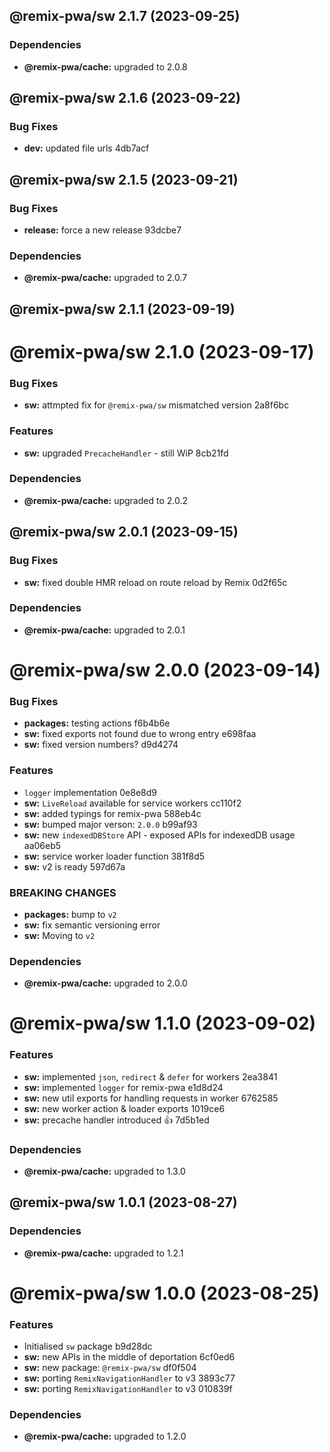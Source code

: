 ## @remix-pwa/sw 2.1.7 (2023-09-25)


### Dependencies

* **@remix-pwa/cache:** upgraded to 2.0.8

## @remix-pwa/sw 2.1.6 (2023-09-22)


### Bug Fixes

* **dev:** updated file urls 4db7acf

## @remix-pwa/sw 2.1.5 (2023-09-21)


### Bug Fixes

* **release:** force a new release 93dcbe7





### Dependencies

* **@remix-pwa/cache:** upgraded to 2.0.7

## @remix-pwa/sw 2.1.1 (2023-09-19)

# @remix-pwa/sw 2.1.0 (2023-09-17)


### Bug Fixes

* **sw:** attmpted fix for `@remix-pwa/sw` mismatched version 2a8f6bc


### Features

* **sw:** upgraded `PrecacheHandler` - still WiP 8cb21fd





### Dependencies

* **@remix-pwa/cache:** upgraded to 2.0.2

## @remix-pwa/sw 2.0.1 (2023-09-15)


### Bug Fixes

* **sw:** fixed double HMR reload on route reload by Remix 0d2f65c





### Dependencies

* **@remix-pwa/cache:** upgraded to 2.0.1

# @remix-pwa/sw 2.0.0 (2023-09-14)


### Bug Fixes

* **packages:** testing actions f6b4b6e
* **sw:** fixed exports not found due to wrong entry e698faa
* **sw:** fixed version numbers? d9d4274


### Features

* `logger` implementation 0e8e8d9
* **sw:** `LiveReload` available for service workers cc110f2
* **sw:** added typings for remix-pwa 588eb4c
* **sw:** bumped major verson: `2.0.0` b99af93
* **sw:** new `indexedDBStore` API - exposed APIs for indexedDB usage aa06eb5
* **sw:** service worker loader function 381f8d5
* **sw:** v2 is ready 597d67a


### BREAKING CHANGES

* **packages:** bump to `v2`
* **sw:** fix semantic versioning error
* **sw:** Moving to `v2`





### Dependencies

* **@remix-pwa/cache:** upgraded to 2.0.0

# @remix-pwa/sw 1.1.0 (2023-09-02)


### Features

* **sw:** implemented `json`, `redirect` & `defer` for workers 2ea3841
* **sw:** implemented `logger` for remix-pwa e1d8d24
* **sw:** new util exports for handling requests in worker 6762585
* **sw:** new worker action & loader exports 1019ce6
* **sw:** precache handler introduced :+1: 7d5b1ed





### Dependencies

* **@remix-pwa/cache:** upgraded to 1.3.0

## @remix-pwa/sw 1.0.1 (2023-08-27)





### Dependencies

* **@remix-pwa/cache:** upgraded to 1.2.1

# @remix-pwa/sw 1.0.0 (2023-08-25)


### Features

* Initialised `sw` package b9d28dc
* **sw:** new APIs in the middle of deportation 6cf0ed6
* **sw:** new package: `@remix-pwa/sw` df0f504
* **sw:** porting `RemixNavigationHandler` to v3 3893c77
* **sw:** porting `RemixNavigationHandler` to v3 010839f





### Dependencies

* **@remix-pwa/cache:** upgraded to 1.2.0
